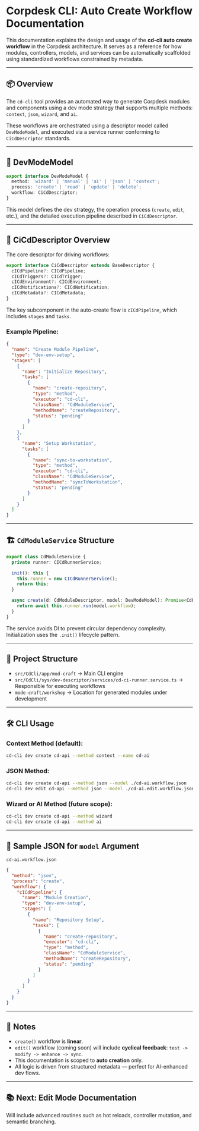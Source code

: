 # Corpdesk CLI: Auto Create Workflow Documentation

This documentation explains the design and usage of the **cd-cli auto create workflow** in the Corpdesk architecture. It serves as a reference for how modules, controllers, models, and services can be automatically scaffolded using standardized workflows constrained by metadata.

---

## 📦 Overview

The `cd-cli` tool provides an automated way to generate Corpdesk modules and components using a dev mode strategy that supports multiple methods: `context`, `json`, `wizard`, and `ai`.

These workflows are orchestrated using a descriptor model called `DevModeModel`, and executed via a service runner conforming to `CiCdDescriptor` standards.

---

## 📐 DevModeModel

```ts
export interface DevModeModel {
  method: 'wizard' | 'manual' | 'ai' | 'json' | 'context';
  process: 'create' | 'read' | 'update' | 'delete';
  workflow: CiCdDescriptor;
}
```

This model defines the dev strategy, the operation process (`create`, `edit`, etc.), and the detailed execution pipeline described in `CiCdDescriptor`.

---

## 🧩 CiCdDescriptor Overview

The core descriptor for driving workflows:

```ts
export interface CiCdDescriptor extends BaseDescriptor {
  cICdPipeline?: CICdPipeline;
  cICdTriggers?: CICdTrigger;
  cICdEnvironment?: CICdEnvironment;
  cICdNotifications?: CICdNotification;
  cICdMetadata?: CICdMetadata;
}
```

The key subcomponent in the auto-create flow is `cICdPipeline`, which includes `stages` and `tasks`.

### Example Pipeline:

```json
{
  "name": "Create Module Pipeline",
  "type": "dev-env-setup",
  "stages": [
    {
      "name": "Initialize Repository",
      "tasks": [
        {
          "name": "create-repository",
          "type": "method",
          "executor": "cd-cli",
          "className": "CdModuleService",
          "methodName": "createRepository",
          "status": "pending"
        }
      ]
    },
    {
      "name": "Setup Workstation",
      "tasks": [
        {
          "name": "sync-to-workstation",
          "type": "method",
          "executor": "cd-cli",
          "className": "CdModuleService",
          "methodName": "syncToWorkstation",
          "status": "pending"
        }
      ]
    }
  ]
}
```

---

## 🏗️ `CdModuleService` Structure

```ts
export class CdModuleService {
  private runner: CICdRunnerService;

  init(): this {
    this.runner = new CICdRunnerService();
    return this;
  }

  async create(d: CdModuleDescriptor, model: DevModeModel): Promise<CdFxReturn<null>> {
    return await this.runner.run(model.workflow);
  }
}
```

The service avoids DI to prevent circular dependency complexity. Initialization uses the `.init()` lifecycle pattern.

---

## 📁 Project Structure

* `src/CdCli/app/mod-craft` → Main CLI engine
* `src/CdCli/sys/dev-descriptor/services/cd-ci-runner.service.ts` → Responsible for executing workflows
* `mode-craft/workshop` → Location for generated modules under development

---

## 🛠️ CLI Usage

### Context Method (default):

```bash
cd-cli dev create cd-api --method context --name cd-ai
```

### JSON Method:

```bash
cd-cli dev create cd-api --method json --model ./cd-ai.workflow.json
cd-cli dev edit cd-api --method json --model ./cd-ai.edit.workflow.json

```

### Wizard or AI Method (future scope):

```bash
cd-cli dev create cd-api --method wizard
cd-cli dev create cd-api --method ai
```

---

## 📑 Sample JSON for `model` Argument

`cd-ai.workflow.json`

```json
{
  "method": "json",
  "process": "create",
  "workflow": {
    "cICdPipeline": {
      "name": "Module Creation",
      "type": "dev-env-setup",
      "stages": [
        {
          "name": "Repository Setup",
          "tasks": [
            {
              "name": "create-repository",
              "executor": "cd-cli",
              "type": "method",
              "className": "CdModuleService",
              "methodName": "createRepository",
              "status": "pending"
            }
          ]
        }
      ]
    }
  }
}
```

---

## 📌 Notes

* `create()` workflow is **linear**.
* `edit()` workflow (coming soon) will include **cyclical feedback**: `test -> modify -> enhance -> sync`.
* This documentation is scoped to **auto creation** only.
* All logic is driven from structured metadata — perfect for AI-enhanced dev flows.

---

## 📚 Next: Edit Mode Documentation

Will include advanced routines such as hot reloads, controller mutation, and semantic branching.

